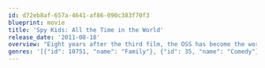```yaml
---
id: d72eb8af-657a-4641-af86-090c383f70f3
blueprint: movie
title: 'Spy Kids: All the Time in the World'
release_date: '2011-08-18'
overview: "Eight years after the third film, the OSS has become the world's top spy agency, while the Spy Kids department has since become defunct. A retired spy Marissa (Jessica Alba) is thrown back into the action along with her stepchildren when a maniacal Timekeeper (Jeremy Piven) attempts to take over the world. In order to save the world, Rebecca (Rowan Blanchard) and Cecil (Mason Cook) must team up with their hated stepmother. Carmen and Juni have since also grown up and will provide gadgets to them."
genres: '[{"id": 10751, "name": "Family"}, {"id": 35, "name": "Comedy"}, {"id": 28, "name": "Action"}]'
---
```

